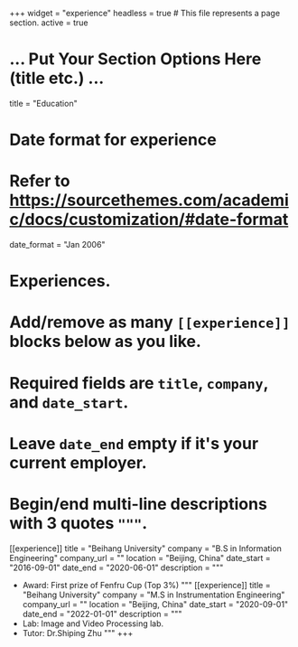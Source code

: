 +++
widget = "experience"
headless = true  # This file represents a page section.
active = true
# ... Put Your Section Options Here (title etc.) ...
title = "Education"
# Date format for experience
#   Refer to https://sourcethemes.com/academic/docs/customization/#date-format
date_format = "Jan 2006"

# Experiences.
#   Add/remove as many `[[experience]]` blocks below as you like.
#   Required fields are `title`, `company`, and `date_start`.
#   Leave `date_end` empty if it's your current employer.
#   Begin/end multi-line descriptions with 3 quotes `"""`.
[[experience]]
  title = "Beihang University"
  company = "B.S in Information Engineering"
  company_url = ""
  location = "Beijing, China"
  date_start = "2016-09-01"
  date_end = "2020-06-01"
  description = """
  * Award: First prize of Fenfru Cup (Top 3%)
  """
[[experience]]
  title = "Beihang University"
  company = "M.S in Instrumentation Engineering"
  company_url = ""
  location = "Beijing, China"
  date_start = "2020-09-01"
  date_end = "2022-01-01"
  description = """
  * Lab: Image and Video Processing lab.
  * Tutor: Dr.Shiping Zhu
  """
+++
